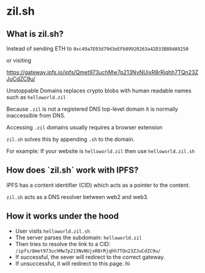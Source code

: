 <h1>zil.sh </h1>

<h2>What is zil.sh? </h2>

Instead of sending ETH to `0xc49a7E03d79d3eEFb09920263a42D33B88dA9250`

or visiting

https://gateway.ipfs.io/ipfs/Qmet973uchMw7p213NvNUjxR8rRjqhh7TQn23ZJuCdZC9u/

Unstoppable Domains replaces crypto blobs with human readable names such as `helloworld.zil`

Because `.zil` is not a registered DNS top-level domain it is normally inaccessible from
DNS.

Accessing `.zil` domains usually requires a browser extension

`zil.sh` solves this by appending `.sh` to the domain.

For example: If your website is `helloworld.zil` then use `helloworld.zil.sh`

<h2>How does `zil.sh` work with IPFS? </h2>

IPFS has a content identifier (CID) which acts as a pointer to the content.

`zil.sh` acts as a DNS resolver between web2 and web3.

<h2> How it works under the hood </h2>

- User visits `helloworld.zil.sh`
- The server parses the subdomain: `helloworld.zil`
- Then tries to resolve the link to a CID: `/ipfs/Qmet973uchMw7p213NvNUjxR8rRjqhh7TQn23ZJuCdZC9u/`
- If successful, the sever will redirect to the correct gateway.
- If unsuccessful, it will redirect to this page. hi

